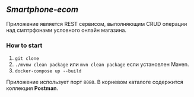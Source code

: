 ## *Smartphone-ecom*
Приложение является REST сервисом, выполняющим CRUD операции над смптрфонами условного онлайн магазина.

### How to start
1. `git clone`
2. `./mvnw clean package` или `mvn clean package` если установлен Maven.
3. `docker-compose up --build`

Приложение использует порт `8080`. В корневом каталоге содержится коллекция **Postman**.